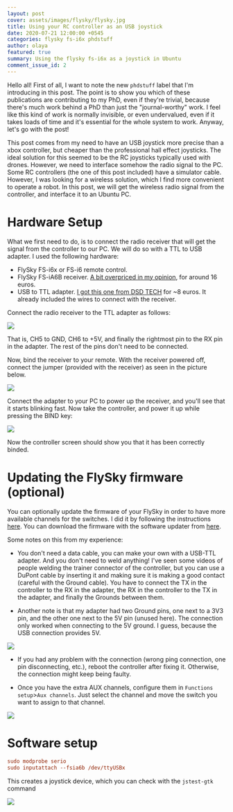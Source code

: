 ```yaml
---
layout: post
cover: assets/images/flysky/flysky.jpg
title: Using your RC controller as an USB joystick
date: 2020-07-21 12:00:00 +0545
categories: flysky fs-i6x phdstuff
author: olaya
featured: true
summary: Using the flysky fs-i6x as a joystick in Ubuntu
comment_issue_id: 2
---
```


Hello all! First of all, I want to note the new `phdstuff` label that I'm introducing in this post. The point
is to show you which of these publications are contributing to my PhD, even if they're trivial, because there's much
work behind a PhD than just the "journal-worthy" work. I feel like this kind of work is normally invisible,
or even undervalued, even if it takes loads of time and it's essential for the whole system to work.
Anyway, let's go with the post!

This post comes from my need to have an USB joystick more precise than a xbox controller, but cheaper than the professional hall effect joysticks.
The ideal solution for this seemed to be the RC joysticks typically used with drones. However, we need to interface somehow the radio signal to the PC.
Some RC controllers (the one of this post included) have a simulator cable. However, I was looking for a wireless solution, which I find more convenient to operate a robot.
In this post, we will get the wireless radio signal from the controller, and interface it to an Ubuntu PC.

# Hardware Setup
What we first need to do, is to connect the radio receiver that will get the signal from the controller to our PC.
We will do so with a TTL to USB adapter.
I used the following hardware:

- FlySky FS-i6x or FS-i6 remote control.
- FlySky FS-iA6B receiver. [A bit overpriced in my opinion](https://www.amazon.es/Tamlltide-FS-iA6B-Transmisor-FS-GT2E-compatible/dp/B078WKR48Y/ref=sr_1_3?__mk_es_ES=%C3%85M%C3%85%C5%BD%C3%95%C3%91&dchild=1&keywords=fs+ia6b&qid=1595337062&sr=8-3), for around 16 euros.
- USB to TTL adapter. [I got this one from DSD TECH](https://www.amazon.es/DSD-TECH-convertidor-Compatible-Windows/dp/B072K3Z3TL/ref=sr_1_5?__mk_es_ES=%C3%85M%C3%85%C5%BD%C3%95%C3%91&dchild=1&keywords=dsd+tech&qid=1595336578&sr=8-5) for ~8 euros. It already included the wires to connect with the receiver.

Connect the radio receiver to the TTL adapter as follows:

![](https://raw.githubusercontent.com/olayasturias/olayasturias.github.io/master/assets/images/flysky/connections.jpg)

That is, CH5 to GND, CH6 to +5V, and finally the rightmost pin to the RX pin in the adapter. The rest of the pins don't need to be connected.

Now, bind the receiver to your remote. With the receiver powered off, connect the jumper (provided with the receiver) as seen in the picture below.

![](https://raw.githubusercontent.com/olayasturias/olayasturias.github.io/master/assets/images/flysky/bindreceiver.jpg)

Connect the adapter to your PC to power up the receiver, and you'll see that it starts blinking fast. Now take the controller, and power it up while
pressing the BIND key:

![](https://raw.githubusercontent.com/olayasturias/olayasturias.github.io/master/assets/images/flysky/bind.jpg)

Now the controller screen should show you that it has been correctly binded.

# Updating the FlySky firmware (optional)
You can optionally update the firmware of your FlySky in order to have more available channels for the switches.
I did it by following the instructions [here](https://github.com/qba667/FlySkyI6/wiki/Install).
You can download the firmware with the software updater from [here](https://github.com/qba667/FlySkyI6/releases).

Some notes on this from my experience:

 - You don't need a data cable, you can make your own with a USB-TTL adapter. And you don't need to weld anything! I've seen some videos of people welding the trainer connector of the controller, but you can use a DuPont cable by inserting it and making sure it is making a good contact (careful with the Ground cable). You have to connect the TX in the controller to the RX in the adapter, the RX in the controller to the TX in the adapter, and finally the Grounds between them.

 - Another note is that my adapter had two Ground pins, one next to a 3V3 pin, and the other one next to the 5V pin (unused here). The connection only worked when connecting to the 5V ground. I guess, because the USB connection provides 5V.

![](https://raw.githubusercontent.com/olayasturias/olayasturias.github.io/master/assets/images/flysky/datacable.jpg)

- If you had any problem with the connection (wrong ping connection, one pin disconnecting, etc.), reboot the controller after fixing it. Otherwise, the connection might keep being faulty.

 - Once you have the extra AUX channels, configure them in  `Functions setup`>`Aux channels`. Just select the channel and move the switch you want to assign to that channel.

![](https://raw.githubusercontent.com/olayasturias/olayasturias.github.io/master/assets/images/flysky/auxchan.jpg)



# Software setup

```ini
sudo modprobe serio
sudo inputattach --fsia6b /dev/ttyUSBx
```
This creates a joystick device, which you can check with the `jstest-gtk` command



![](https://raw.githubusercontent.com/olayasturias/olayasturias.github.io/master/assets/images/flysky/axis.jpg)
